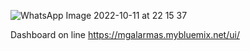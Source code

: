 ![WhatsApp Image 2022-10-11 at 22 15 37](https://user-images.githubusercontent.com/59898130/195226944-fda04d49-5c88-4f5b-a018-8334b5ed2297.jpg)



Dashboard on line
https://mgalarmas.mybluemix.net/ui/
